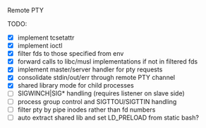 Remote PTY

TODO:
- [x] implement tcsetattr
- [x] implement ioctl
- [x] filter fds to those specified from env
- [x] forward calls to libc/musl implementations if not in filtered fds
- [x] implement master/server handler for pty requests
- [x] consolidate stdin/out/err through remote PTY channel
- [x] shared library mode for child processes
- [ ] SIGWINCH|SIG* handling (requires listener on slave side)
- [ ] process group control and SIGTTOU/SIGTTIN handling
- [ ] filter pty by pipe inodes rather than fd numbers
- [ ] auto extract shared lib and set LD_PRELOAD from static bash?